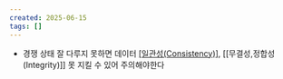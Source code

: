 ```yaml
---
created: 2025-06-15
tags: []
---
```

- 경쟁 상태 잘 다루지 못하면 데이터 [[일관성(Consistency)]](=정합성), [[무결성,정합성(Integrity)]] 못 지킬 수 있어 주의해야한다